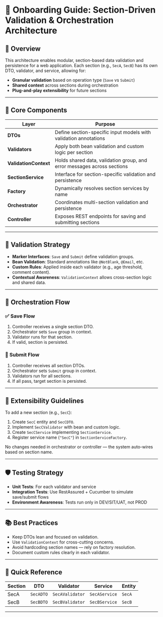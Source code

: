 # 🧭 Onboarding Guide: Section-Driven Validation & Orchestration Architecture

## 📌 Overview
This architecture enables modular, section-based data validation and persistence for a web application. Each section (e.g., `SecA`, `SecB`) has its own DTO, validator, and service, allowing for:

- **Granular validation** based on operation type (`Save` vs `Submit`)
- **Shared context** across sections during orchestration
- **Plug-and-play extensibility** for future sections

---

## 🧱 Core Components

| Layer               | Purpose                                                                 |
|---------------------|-------------------------------------------------------------------------|
| **DTOs**            | Define section-specific input models with validation annotations        |
| **Validators**      | Apply both bean validation and custom logic per section                 |
| **ValidationContext** | Holds shared data, validation group, and error messages across sections |
| **SectionService**  | Interface for section-specific validation and persistence               |
| **Factory**         | Dynamically resolves section services by name                           |
| **Orchestrator**    | Coordinates multi-section validation and persistence                    |
| **Controller**      | Exposes REST endpoints for saving and submitting sections               |

---

## 🧩 Validation Strategy

- **Marker Interfaces**: `Save` and `Submit` define validation groups.
- **Bean Validation**: Standard annotations like `@NotBlank`, `@Email`, etc.
- **Custom Rules**: Applied inside each validator (e.g., age threshold, comment content).
- **Contextual Awareness**: `ValidationContext` allows cross-section logic and shared data.

---

## 🔄 Orchestration Flow

### ✅ Save Flow
1. Controller receives a single section DTO.
2. Orchestrator sets `Save` group in context.
3. Validator runs for that section.
4. If valid, section is persisted.

### 🚀 Submit Flow
1. Controller receives all section DTOs.
2. Orchestrator sets `Submit` group in context.
3. Validators run for all sections.
4. If all pass, target section is persisted.

---

## 🧠 Extensibility Guidelines

To add a new section (e.g., `SecC`):

1. Create `SecC` entity and `SecCDTO`.
2. Implement `SecCValidator` with bean and custom logic.
3. Create `SecCService` implementing `SectionService`.
4. Register service name (`"SecC"`) in `SectionServiceFactory`.

No changes needed in orchestrator or controller — the system auto-wires based on section name.

---

## 🛡️ Testing Strategy

- **Unit Tests**: For each validator and service
- **Integration Tests**: Use RestAssured + Cucumber to simulate save/submit flows
- **Environment Awareness**: Tests run only in DEV/SIT/UAT, not PROD

---

## 📚 Best Practices

- Keep DTOs lean and focused on validation.
- Use `ValidationContext` for cross-cutting concerns.
- Avoid hardcoding section names — rely on factory resolution.
- Document custom rules clearly in each validator.

---

## 🧭 Quick Reference

| Section | DTO        | Validator       | Service       | Entity   |
|---------|------------|------------------|----------------|----------|
| SecA    | `SecADTO`  | `SecAValidator`  | `SecAService`  | `SecA`   |
| SecB    | `SecBDTO`  | `SecBValidator`  | `SecBService`  | `SecB`   |

---
